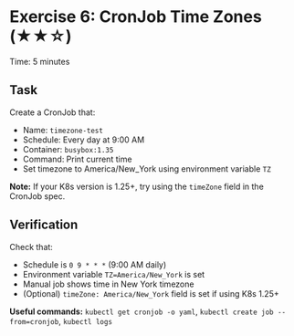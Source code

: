 # Exercise 6: CronJob Time Zones (★★☆)

Time: 5 minutes

## Task

Create a CronJob that:

- Name: `timezone-test`
- Schedule: Every day at 9:00 AM
- Container: `busybox:1.35`
- Command: Print current time
- Set timezone to America/New_York using environment variable `TZ`

**Note:** If your K8s version is 1.25+, try using the `timeZone` field in the CronJob spec.

## Verification

Check that:

- Schedule is `0 9 * * *` (9:00 AM daily)
- Environment variable `TZ=America/New_York` is set
- Manual job shows time in New York timezone
- (Optional) `timeZone: America/New_York` field is set if using K8s 1.25+

**Useful commands:** `kubectl get cronjob -o yaml`, `kubectl create job --from=cronjob`, `kubectl logs`

